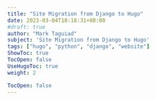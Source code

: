 ```yaml
---
title: "Site Migration from Django to Hugo"
date: 2023-03-04T18:18:31+08:00
#draft: true
author: "Mark Taguiad"
subject: 'Site Migration from Django to Hugo'
tags: ["hugo", "python", "django", "website"]
ShowToc: true
TocOpen: false
UseHugoToc: true
weight: 2

TocOpen: false
---
```


